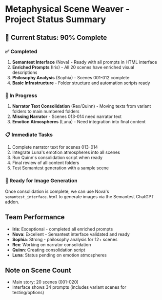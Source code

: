# Metaphysical Scene Weaver - Project Status Summary

## 🎯 Current Status: 90% Complete

### ✅ Completed
1. **Semantest Interface** (Nova) - Ready with all prompts in HTML interface
2. **Enriched Prompts** (Iris) - All 20 scenes have enriched visual descriptions
3. **Philosophy Analysis** (Sophia) - Scenes 001-012 complete
4. **Basic Infrastructure** - Folder structure and automation scripts ready

### 🔄 In Progress
1. **Narrator Text Consolidation** (Rex/Quinn) - Moving texts from variant folders to main numbered folders
2. **Missing Narrator** - Scenes 013-014 need narrator text
3. **Emotion Atmospheres** (Luna) - Need integration into final content

### 📋 Immediate Tasks
1. Complete narrator text for scenes 013-014
2. Integrate Luna's emotion atmospheres into all scenes
3. Run Quinn's consolidation script when ready
4. Final review of all content folders
5. Test Semantest generation with a sample scene

### 🚀 Ready for Image Generation
Once consolidation is complete, we can use Nova's `semantest_interface.html` to generate images via the Semantest ChatGPT addon.

## Team Performance
- **Iris**: Exceptional - completed all enriched prompts
- **Nova**: Excellent - Semantest interface validated and ready
- **Sophia**: Strong - philosophy analysis for 12+ scenes
- **Rex**: Working on narrator consolidation
- **Quinn**: Creating consolidation script
- **Luna**: Status pending on emotion atmospheres

## Note on Scene Count
- Main story: 20 scenes (001-020)
- Interface shows 34 prompts (includes variant scenes for testing/options)